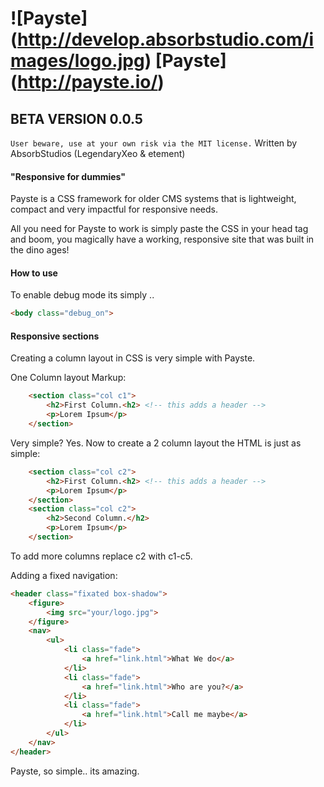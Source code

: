 # ![Payste] (http://develop.absorbstudio.com/images/logo.jpg) [Payste] (http://payste.io/)

## BETA VERSION 0.0.5
`User beware, use at your own risk via the MIT license.`
Written by AbsorbStudios (LegendaryXeo & etement)

#### "Responsive for dummies"

Payste is a CSS framework for older CMS systems that is lightweight, compact and very impactful for responsive needs.

All you need for Payste to work is simply paste the CSS in your head tag and boom, you magically have a working, responsive site that was built in the dino ages! 

#### How to use

To enable debug mode its simply ..
```html
<body class="debug_on">
```

#### Responsive sections

Creating a column layout in CSS is very simple with Payste.

One Column layout Markup:
```html
    <section class="col c1">
        <h2>First Column.<h2> <!-- this adds a header -->
        <p>Lorem Ipsum</p>
    </section>
```

Very simple? Yes.
Now to create a 2 column layout the HTML is just as simple:
```html
    <section class="col c2">
        <h2>First Column.<h2> <!-- this adds a header -->
        <p>Lorem Ipsum</p>
    </section>
    <section class="col c2">
        <h2>Second Column.</h2>
        <p>Lorem Ipsum</p>
    </section>
```

To add more columns replace c2 with c1-c5.

Adding a fixed navigation:
```html
<header class="fixated box-shadow">
    <figure>
        <img src="your/logo.jpg">
    </figure>
    <nav>
        <ul>
            <li class="fade">
                <a href="link.html">What We do</a>
            </li>
            <li class="fade">
                <a href="link.html">Who are you?</a>
            </li>
            <li class="fade">
                <a href="link.html">Call me maybe</a>
            </li>
        </ul>
    </nav>
</header>
```

Payste, so simple.. its amazing.